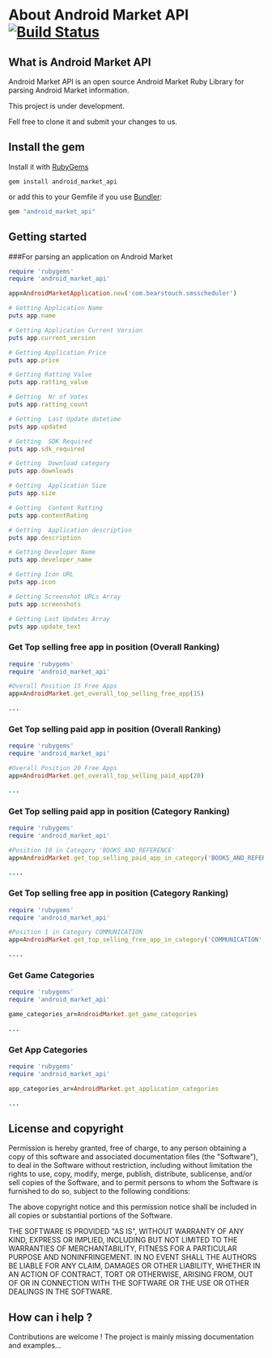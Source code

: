 # About Android Market API [![Build Status](https://travis-ci.org/drecom/android_market_api.png)](https://travis-ci.org/drecom/android_market_api)

## What is Android Market API

Android Market API  is an open source Android Market Ruby Library for parsing Android Market information.

This project is under development.

Fell free to clone it and submit your changes to us.

## Install the gem ##

Install it with [RubyGems](https://rubygems.org/)

```
gem install android_market_api
```

or add this to your Gemfile if you use [Bundler](http://gembundler.com/):

```ruby
gem "android_market_api"

```

## Getting started ##

###For parsing an application on Android Market

```ruby
require 'rubygems'
require 'android_market_api'

app=AndroidMarketApplication.new('com.bearstouch.smsscheduler')

# Getting Application Name
puts app.name

# Getting Application Current Version
puts app.current_version

# Getting Application Price
puts app.price

# Getting Ratting Value
puts app.ratting_value

# Getting  Nr of Votes
puts app.ratting_count

# Getting  Last Update datetime
puts app.updated

# Getting  SDK Required
puts app.sdk_required

# Getting  Download category
puts app.downloads

# Getting  Application Size
puts app.size

# Getting  Content Ratting
puts app.contentRating

# Getting  Application description
puts app.description

# Getting Developer Name
puts app.developer_name

# Getting Icon URL
puts app.icon

# Getting Screenshot URLs Array
puts app.screenshots

# Getting Last Updates Array
puts app.update_text
```

### Get Top selling free app in position (Overall Ranking)

```ruby
require 'rubygems'
require 'android_market_api'

#Overall Position 15 Free Apps
app=AndroidMarket.get_overall_top_selling_free_app(15)

...
```

### Get Top selling paid app in position (Overall Ranking)

```ruby
require 'rubygems'
require 'android_market_api'

#Overall Position 20 Free Apps
app=AndroidMarket.get_overall_top_selling_paid_app(20)

...
```

### Get Top selling paid app in position (Category Ranking)

```ruby
require 'rubygems'
require 'android_market_api'

#Position 10 in Category 'BOOKS_AND_REFERENCE'
app=AndroidMarket.get_top_selling_paid_app_in_category('BOOKS_AND_REFERENCE',10)

....
```

### Get Top selling free app in position (Category Ranking)

```ruby
require 'rubygems'
require 'android_market_api'

#Position 1 in Category COMMUNICATION
app=AndroidMarket.get_top_selling_free_app_in_category('COMMUNICATION',1)

....
```

### Get Game Categories

```ruby
require 'rubygems'
require 'android_market_api'

game_categories_ar=AndroidMarket.get_game_categories

...
```

### Get App Categories

```ruby
require 'rubygems'
require 'android_market_api'

app_categories_ar=AndroidMarket.get_application_categories

...
```

## License and copyright ##

Permission is hereby granted, free of charge, to any person obtaining a copy
of this software and associated documentation files (the "Software"), to
deal in the Software without restriction, including without limitation the
rights to use, copy, modify, merge, publish, distribute, sublicense, and/or
sell copies of the Software, and to permit persons to whom the Software is
furnished to do so, subject to the following conditions:

The above copyright notice and this permission notice shall be included in
all copies or substantial portions of the Software.

THE SOFTWARE IS PROVIDED "AS IS", WITHOUT WARRANTY OF ANY KIND, EXPRESS OR
IMPLIED, INCLUDING BUT NOT LIMITED TO THE WARRANTIES OF MERCHANTABILITY,
FITNESS FOR A PARTICULAR PURPOSE AND NONINFRINGEMENT. IN NO EVENT SHALL
THE AUTHORS BE LIABLE FOR ANY CLAIM, DAMAGES OR OTHER LIABILITY, WHETHER
IN AN ACTION OF CONTRACT, TORT OR OTHERWISE, ARISING FROM, OUT OF OR IN
CONNECTION WITH THE SOFTWARE OR THE USE OR OTHER DEALINGS IN THE SOFTWARE.

## How can i help ?

Contributions are welcome ! The project is mainly missing documentation and examples...


